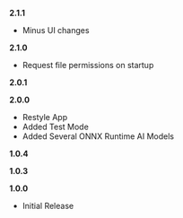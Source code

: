 **2.1.1**  
- Minus UI changes  
  
**2.1.0**  
- Request file permissions on startup  
  
**2.0.1**  
  
**2.0.0**  
- Restyle App
- Added Test Mode
- Added Several ONNX Runtime AI Models

**1.0.4**  
  
**1.0.3**  
  
**1.0.0**
- Initial Release 